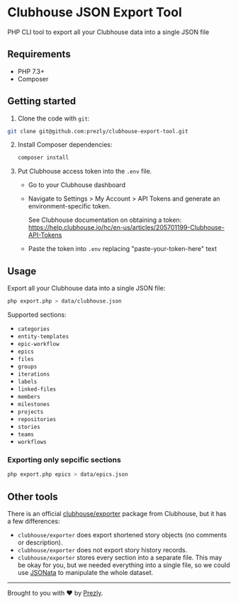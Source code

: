 # Clubhouse JSON Export Tool

PHP CLI tool to export all your Clubhouse data into a single JSON file

## Requirements

- PHP 7.3+
- Composer

## Getting started

1. Clone the code with `git`:

  ```bash
  git clone git@github.com:prezly/clubhouse-export-tool.git
  ```
  
2. Install Composer dependencies:

   ```bash
   composer install
   ```
   
3. Put Clubhouse access token into the `.env` file.

   - Go to your Clubhouse dashboard
   
   - Navigate to Settings > My Account > API Tokens and generate an environment-specific token.
     
     See Clubhouse documentation on obtaining a token: 
     https://help.clubhouse.io/hc/en-us/articles/205701199-Clubhouse-API-Tokens
     
   - Paste the token into `.env` replacing "paste-your-token-here" text

## Usage

Export all your Clubhouse data into a single JSON file:

```bash
php export.php > data/clubhouse.json
```

Supported sections:
- `categories`
- `entity-templates`
- `epic-workflow`
- `epics`
- `files`
- `groups`
- `iterations`
- `labels`
- `linked-files`
- `members`
- `milestones`
- `projects`
- `repositories`
- `stories`
- `teams`
- `workflows`

### Exporting only sepcific sections

```bash
php export.php epics > data/epics.json
```

## Other tools

There is an official [clubhouse/exporter](https://github.com/clubhouse/exporter) package from Clubhouse, but it has a few differences:

- `clubhouse/exporter` does export shortened story objects (no comments or description).
- `clubhouse/exporter` does not export story history records.
- `clubhouse/exporter` stores every section into a separate file. This may be okay for you, but we needed everything into a single file, so we could use [JSONata](https://jsonata.org/) to manipulate the whole dataset.

-----------------

Brought to you with :heart: by [Prezly](https://www.prezly.com/?utm_source=github&utm_campaign=clubhouse-export-tool).
